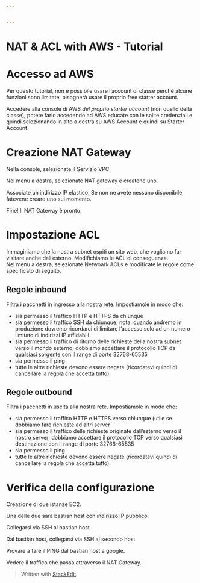```yaml
---


---
```


<h1 id="nat--acl-with-aws---tutorial">NAT &amp; ACL with AWS - Tutorial</h1>
<h1 id="accesso-ad-aws">Accesso ad AWS</h1>
<p>Per questo tutorial, non è possibile usare l’account di classe perché alcune funzioni sono limitate, bisognerà usare il proprio free starter account.</p>
<p>Accedere alla console di AWS <em>del proprio starter account</em> (non quello della classe), potete farlo accedendo ad AWS educate con le solite credenziali e quindi selezionando in alto a destra su AWS Account e quindi su Starter Account.</p>
<h1 id="creazione-nat-gateway">Creazione NAT Gateway</h1>
<p>Nella console, selezionate il Servizio VPC.</p>
<p>Nel menu a destra, selezionate NAT gateway e createne uno.</p>
<p>Associate un indirizzo IP elastico. Se non ne avete nessuno disponibile, fatevene creare uno sul momento.</p>
<p>Fine! Il NAT Gateway è pronto.</p>
<h1 id="impostazione-acl">Impostazione ACL</h1>
<p>Immaginiamo che la nostra subnet ospiti un sito web, che vogliamo far visitare anche dall’esterno. Modifichiamo le ACL di conseguenza.<br>
Nel menu a destra, selezionate Netwoark ACLs e modificate le regole come specificato di seguito.</p>
<h2 id="regole-inbound">Regole inbound</h2>
<p>Filtra i pacchetti in ingresso alla nostra rete. Impostiamole in modo che:</p>
<ul>
<li>sia permesso il traffico HTTP e HTTPS da chiunque</li>
<li>sia permesso il traffico SSH da chiunque; nota: quando andremo in produzione dovremo ricordarci di limitare l’accesso solo ad un numero limitato di indirizzi IP affidabili</li>
<li>sia permesso il traffico di ritorno delle richieste della nostra subnet verso il mondo esterno; dobbiamo accettare il protocollo TCP da qualsiasi sorgente con il range di porte 32768-65535</li>
<li>sia permesso il ping</li>
<li>tutte le altre richieste devono essere negate (ricordatevi quindi di cancellare la regola che accetta tutto).</li>
</ul>
<h2 id="regole-outbound">Regole outbound</h2>
<p>Filtra i pacchetti in uscita alla nostra rete. Impostiamole in modo che:</p>
<ul>
<li>sia permesso il traffico HTTP e HTTPS verso chiunque (utile se dobbiamo fare richieste ad altri server</li>
<li>sia permesso il traffico delle richieste originate dall’esterno verso il nostro server; dobbiamo accettare il protocollo TCP verso qualsiasi destinazione con il range di porte 32768-65535</li>
<li>sia permesso il ping</li>
<li>tutte le altre richieste devono essere negate (ricordatevi quindi di cancellare la regola che accetta tutto).</li>
</ul>
<h1 id="verifica-della-configurazione">Verifica della configurazione</h1>
<p>Creazione di due istanze EC2.</p>
<p>Una delle due sarà bastian host con indirizzo IP pubblico.</p>
<p>Collegarsi via SSH al bastian host</p>
<p>Dal bastian host, collegarsi via SSH al secondo host</p>
<p>Provare a fare il PING dal bastian host a google.</p>
<p>Vedere il traffico che passa attraverso il NAT Gateway.</p>
<blockquote>
<p>Written with <a href="https://stackedit.io/">StackEdit</a>.</p>
</blockquote>

